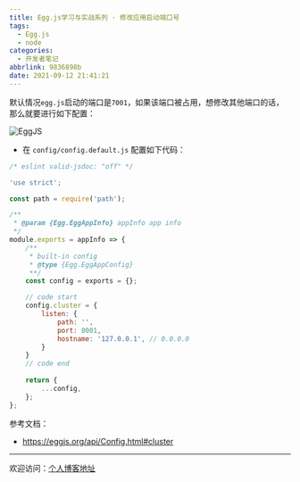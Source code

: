 ```yaml
---
title: Egg.js学习与实战系列 · 修改应用启动端口号
tags:
  - Egg.js
  - node
categories:
  - 开发者笔记
abbrlink: 9836898b
date: 2021-09-12 21:41:21
---
```


默认情况`egg.js`启动的端口是`7001`，如果该端口被占用，想修改其他端口的话，那么就要进行如下配置：

![EggJS](https://tiven.cn/static/img/img-eggjs-service-2sMvHXzfGw56wKUBOhbMm.jpg)

<!-- more -->

* 在 `config/config.default.js` 配置如下代码：

```javascript
/* eslint valid-jsdoc: "off" */

'use strict';

const path = require('path');

/**
 * @param {Egg.EggAppInfo} appInfo app info
 */
module.exports = appInfo => {
    /**
     * built-in config
     * @type {Egg.EggAppConfig}
     **/
    const config = exports = {};

    // code start
    config.cluster = {
        listen: {
            path: '',
            port: 8001,
            hostname: '127.0.0.1', // 0.0.0.0
        }
    }
    // code end
    
    return {
        ...config,
    };
};
```

参考文档：
* https://eggjs.org/api/Config.html#cluster

---

欢迎访问：[个人博客地址](https://tiven.cn/p/9836898b/ "天問博客")